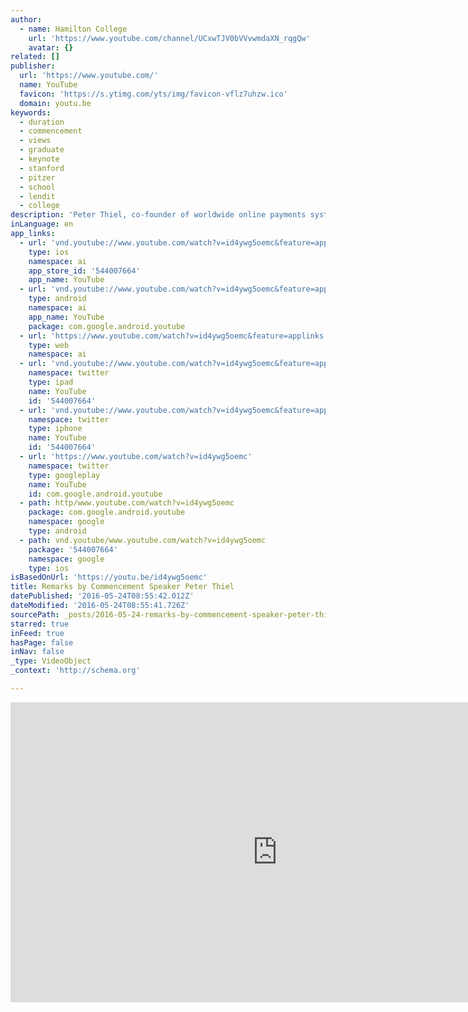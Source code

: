 ```yaml
---
author:
  - name: Hamilton College
    url: 'https://www.youtube.com/channel/UCxwTJV0bVVvwmdaXN_rqgQw'
    avatar: {}
related: []
publisher:
  url: 'https://www.youtube.com/'
  name: YouTube
  favicon: 'https://s.ytimg.com/yts/img/favicon-vflz7uhzw.ico'
  domain: youtu.be
keywords:
  - duration
  - commencement
  - views
  - graduate
  - keynote
  - stanford
  - pitzer
  - school
  - lendit
  - college
description: 'Peter Thiel, co-founder of worldwide online payments system PayPal, delivered the Commencement address at Hamilton College on May 22, 2016.'
inLanguage: en
app_links:
  - url: 'vnd.youtube://www.youtube.com/watch?v=id4ywg5oemc&feature=applinks'
    type: ios
    namespace: ai
    app_store_id: '544007664'
    app_name: YouTube
  - url: 'vnd.youtube://www.youtube.com/watch?v=id4ywg5oemc&feature=applinks'
    type: android
    namespace: ai
    app_name: YouTube
    package: com.google.android.youtube
  - url: 'https://www.youtube.com/watch?v=id4ywg5oemc&feature=applinks'
    type: web
    namespace: ai
  - url: 'vnd.youtube://www.youtube.com/watch?v=id4ywg5oemc&feature=applinks'
    namespace: twitter
    type: ipad
    name: YouTube
    id: '544007664'
  - url: 'vnd.youtube://www.youtube.com/watch?v=id4ywg5oemc&feature=applinks'
    namespace: twitter
    type: iphone
    name: YouTube
    id: '544007664'
  - url: 'https://www.youtube.com/watch?v=id4ywg5oemc'
    namespace: twitter
    type: googleplay
    name: YouTube
    id: com.google.android.youtube
  - path: http/www.youtube.com/watch?v=id4ywg5oemc
    package: com.google.android.youtube
    namespace: google
    type: android
  - path: vnd.youtube/www.youtube.com/watch?v=id4ywg5oemc
    package: '544007664'
    namespace: google
    type: ios
isBasedOnUrl: 'https://youtu.be/id4ywg5oemc'
title: Remarks by Commencement Speaker Peter Thiel
datePublished: '2016-05-24T08:55:42.012Z'
dateModified: '2016-05-24T08:55:41.726Z'
sourcePath: _posts/2016-05-24-remarks-by-commencement-speaker-peter-thiel.md
starred: true
inFeed: true
hasPage: false
inNav: false
_type: VideoObject
_context: 'http://schema.org'

---
```

<iframe src="https://cdn.embedly.com/widgets/media.html?src=https%3A%2F%2Fwww.youtube.com%2Fembed%2Fid4ywg5oemc%3Ffeature%3Doembed&amp;url=http%3A%2F%2Fwww.youtube.com%2Fwatch%3Fv%3Did4ywg5oemc&amp;image=https%3A%2F%2Fi.ytimg.com%2Fvi%2Fid4ywg5oemc%2Fhqdefault.jpg&amp;key=b7d04c9b404c499eba89ee7072e1c4f7&amp;type=text%2Fhtml&amp;schema=youtube" width="854" height="480" scrolling="no" frameborder="0" allowfullscreen="" style=""></iframe>